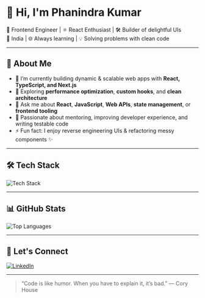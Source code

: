 # 👋 Hi, I'm Phanindra Kumar

🎯 Frontend Engineer | ⚛️ React Enthusiast | 🛠️ Builder of delightful UIs  
📍 India | 🌐 Always learning | 💡 Solving problems with clean code

---

## 🚀 About Me

- 🔭 I’m currently building dynamic & scalable web apps with **React, TypeScript, and Next.js**
- 🌱 Exploring **performance optimization**, **custom hooks**, and **clean architecture**
- 💬 Ask me about **React**, **JavaScript**, **Web APIs**, **state management**, or **frontend tooling**
- 🧠 Passionate about mentoring, improving developer experience, and writing testable code
- ⚡ Fun fact: I enjoy reverse engineering UIs & refactoring messy components ✨

---

## 🛠️ Tech Stack

<img src="https://skillicons.dev/icons?i=js,ts,react,nextjs,redux,tailwind,html,css,scss,nodejs,vite,git,github" alt="Tech Stack" />

---

## 📊 GitHub Stats

![Top Languages](https://github-readme-stats.vercel.app/api/top-langs/?username=phanindra28&layout=compact&theme=tokyonight)

---

## 🌱 Let's Connect

[![LinkedIn](https://img.shields.io/badge/LinkedIn-blue?style=flat&logo=linkedin&logoColor=white)](https://linkedin.com/in/phanindra28)  

---

> “Code is like humor. When you have to explain it, it’s bad.” — Cory House
